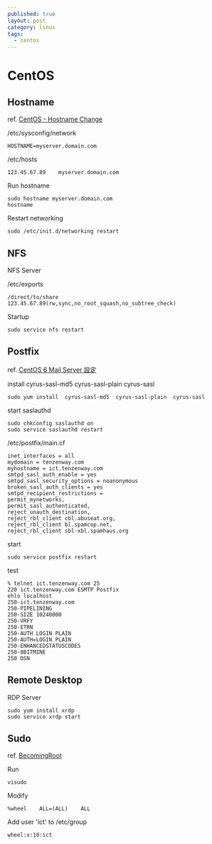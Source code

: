 ```yaml
---
published: true
layout: post
category: linux
tags: 
  - centos
---
```


# CentOS

## Hostname
ref. [CentOS - Hostname Change](http://www.rackspace.com/knowledge_center/article/centos-hostname-change)

/etc/sysconfig/network

    HOSTNAME=myserver.domain.com

/etc/hosts

    123.45.67.89    myserver.domain.com

Run hostname

    sudo hostname myserver.domain.com
    hostname

Restart networking

    sudo /etc/init.d/networking restart

## NFS
NFS Server

/etc/exports

    /direct/to/share    123.45.67.89(rw,sync,no_root_squash,no_subtree_check)

Startup

    sudo service nfs restart

## Postfix
ref. [CentOS 6 Mail Server 設定](http://blog.pmail.idv.tw/?p=363)

install cyrus-sasl-md5  cyrus-sasl-plain  cyrus-sasl

    sudo yum install  cyrus-sasl-md5  cyrus-sasl-plain  cyrus-sasl

start saslauthd

    sudo chkconfig saslauthd on
    sudo service saslauthd restart

/etc/postfix/main.cf

    inet_interfaces = all
    mydomain = tenzenway.com
    myhostname = ict.tenzenway.com
    smtpd_sasl_auth_enable = yes
    smtpd_sasl_security_options = noanonymous
    broken_sasl_auth_clients = yes
    smtpd_recipient_restrictions =
    permit_mynetworks,
    permit_sasl_authenticated,
    reject_unauth_destination,
    reject_rbl_client cbl.abuseat.org,
    reject_rbl_client bl.spamcop.net,
    reject_rbl_client sbl-xbl.spamhaus.org

start

    sudo service postfix restart

test

    % telnet ict.tenzenway.com 25
    220 ict.tenzenway.com ESMTP Postfix
    ehlo localhost
    250-ict.tenzenway.com
    250-PIPELINING
    250-SIZE 10240000
    250-VRFY
    250-ETRN
    250-AUTH LOGIN PLAIN
    250-AUTH=LOGIN PLAIN
    250-ENHANCEDSTATUSCODES
    250-8BITMINE
    250 DSN

## Remote Desktop
RDP Server

    sudo yum install xrdp
    sudo service xrdp start

## Sudo
ref. [BecomingRoot](http://wiki.centos.org/TipsAndTricks/BecomingRoot)

Run

    visudo

Modify

    %wheel    ALL=(ALL)    ALL
    
Add user 'ict' to /etc/group

    wheel:x:10:ict
